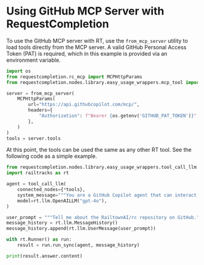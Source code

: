 # Using GitHub MCP Server with RequestCompletion

To use the GitHub MCP server with RT, use the `from_mcp_server` utility to load tools directly from the MCP server. A valid GitHub Personal Access Token (PAT) is required, which in this example is provided via an environment variable.

```python
import os
from requestcompletion.rc_mcp import MCPHttpParams
from requestcompletion.nodes.library.easy_usage_wrappers.mcp_tool import from_mcp_server

server = from_mcp_server(
    MCPHttpParams(
        url="https://api.githubcopilot.com/mcp/",
        headers={
            "Authorization": f"Bearer {os.getenv('GITHUB_PAT_TOKEN')}",
        },
    )
)
tools = server.tools
```

At this point, the tools can be used the same as any other RT tool. See the following code as a simple example.

```python
from requestcompletion.nodes.library.easy_usage_wrappers.tool_call_llm import tool_call_llm
import railtracks as rt

agent = tool_call_llm(
    connected_nodes={*tools},
    system_message="""You are a GitHub Copilot agent that can interact with GitHub repositories.""",
    model=rt.llm.OpenAILLM("gpt-4o"),
)

user_prompt = """Tell me about the RailtownAI/rc repository on GitHub."""
message_history = rt.llm.MessageHistory()
message_history.append(rt.llm.UserMessage(user_prompt))

with rt.Runner() as run:
    result = run.run_sync(agent, message_history)

print(result.answer.content)

```
